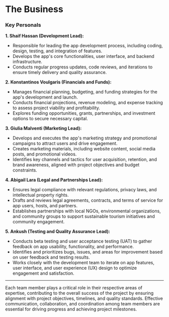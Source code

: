 # The Business

### Key Personals

**1. Shaif Hassan (Development Lead):**

- Responsible for leading the app development process, including coding, design, testing, and integration of features.
- Develops the app's core functionalities, user interface, and backend infrastructure.
- Conducts regular progress updates, code reviews, and iterations to ensure timely delivery and quality assurance.

**2. Konstantinos Voulgaris (Financials and Funds):**

- Manages financial planning, budgeting, and funding strategies for the app's development and launch.
- Conducts financial projections, revenue modeling, and expense tracking to assess project viability and profitability.
- Explores funding opportunities, grants, partnerships, and investment options to secure necessary capital.

**3. Giulia Malventi (Marketing Lead):**

- Develops and executes the app's marketing strategy and promotional campaigns to attract users and drive engagement.
- Creates marketing materials, including website content, social media posts, and promotional videos.
- Identifies key channels and tactics for user acquisition, retention, and brand awareness, aligned with project objectives and budget constraints.

**4. Abigail Lara (Legal and Partnerships Lead):**

- Ensures legal compliance with relevant regulations, privacy laws, and intellectual property rights.
- Drafts and reviews legal agreements, contracts, and terms of service for app users, hosts, and partners.
- Establishes partnerships with local NGOs, environmental organizations, and community groups to support sustainable tourism initiatives and community engagement.

**5. Ankush (Testing and Quality Assurance Lead):**

- Conducts beta testing and user acceptance testing (UAT) to gather feedback on app usability, functionality, and performance.
- Identifies and prioritizes bugs, issues, and areas for improvement based on user feedback and testing results.
- Works closely with the development team to iterate on app features, user interface, and user experience (UX) design to optimize engagement and satisfaction.

---

Each team member plays a critical role in their respective areas of expertise, contributing to the overall success of the project by ensuring alignment with project objectives, timelines, and quality standards. Effective communication, collaboration, and coordination among team members are essential for driving progress and achieving project milestones.
